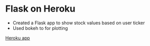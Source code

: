# Flask on Heroku

- Created a Flask app to show stock values based on user ticker
- Used bokeh to for plotting


[Heroku app](http://swami-tdi-12d.herokuapp.com/homepage)


